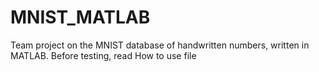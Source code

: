 # MNIST_MATLAB
Team project on the MNIST database of handwritten numbers, written in MATLAB. Before testing, read How to use file
